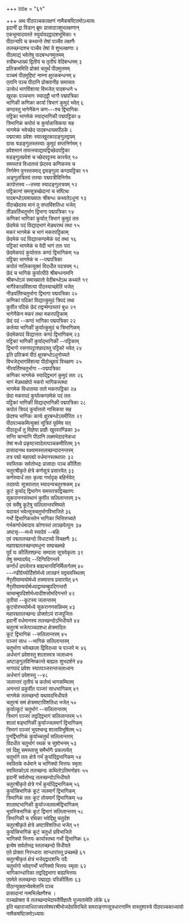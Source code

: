 +++
title = "६१"

+++
अथ पीठपञ्चकलक्षणं नामैकषष्टितमोऽध्यायः  
इदानीं द्रा विडान् ब्रूमः प्रासादाञ्शुभलक्षणान्  
एकभूम्यादयस्ते स्युर्यावद्द्वादशभूमिकाः १  
पीठान्यपि च कथ्यन्ते तेषां पञ्चैव लक्षणैः  
तलच्छन्दाश्च पञ्चैव तेषां ये शुभलक्षणाः २  
पीठमाद्यं भवेत्तेषु पादबन्धनमुत्तमम्  
स्त्रीबन्धाख्यं द्वितीयं च तृतीयं वेदिबन्धनम् ३  
प्रतिक्रममिति प्रोक्तं चतुर्थं पीठमुत्तमम्  
पञ्चमं पीठमुद्दिष्टं नाम्ना क्षुरकबन्धनम् ४  
एतानि पञ्च पीठानि प्रोक्तानीह समासतः  
उत्सेधं भागविंशत्या विभजेत् पादबन्धने ५  
खुरकः पञ्चभागः स्याद्द्वौ भागौ पद्मपत्रिका  
भागिकी कणिका कार्या त्रिभागं कुमुदं भवेत् ६  
कण्ठस्तु भागेनैकेन कण---श्च द्विभागिकः  
पट्टिका भागमेकं स्याद्भागिकी पद्मपट्टिका ७  
त्रिभागिकं कपोतं च कुर्यान्नासिकया सह  
भागमेकं भवेच्छेद पादबन्धाख्यपीठके ८  
पद्मपत्र्याः प्रवेशः स्यात्खुरकादङ्गुलद्वयम्  
ग्रासः षडङ्गुलस्तस्याः कुमुदं सप्तनिर्गमम् ९  
प्रवेशमानं तावत्स्याद्यावद्विच्छेदपट्टिका  
षडङ्गुलप्रवेशं च च्छेदपट्टस्य कारयेत् १०  
समस्तत्रं विधातव्यं छेदस्य कणिकस्य च  
निर्गमेण पुनस्तस्माद् द्व्यङ्गुला कण्ठपट्टिका ११  
अङ्गुलत्रितयं तस्याः पद्मपत्रीविनिर्गमः  
कापोत्तस्य --तस्या स्यादङ्गुलत्रयम् १२  
पट्टिकानां समसूत्रच्छेदानां च संष्टिथः  
पादबन्धोऽयमाख्यातः श्रीबन्धः कथ्यतेऽधुना १३  
पीठच्छेदस्य मानं तु सप्तविंशतिधा भजेत्  
तीडवर्तिचतुर्भाग द्विभागा पद्मपत्रिका १४  
कणिकां भागिकां कुर्यात् त्रिभागं कुमुदं ततः  
छेदमेकं पदं विद्याद्भागं मेडथराथं तथा १५  
मकरं भागमेकं च भागं मकरपट्टिकाम्  
छेदमेकं पदं विद्यात्कण्ठमेकं पदं तथा १६  
पट्टिकां भागमेकं च वेदी भागं ततः परा  
छेदमेकपदं कुर्यात्ततः कण्ठं द्विभागिकम् १७  
पट्टिका भागमेकं च --पद्मपत्रिका  
कपोतं नालिकायुक्तं विदधीत पदत्रयम् १८  
छेदं च भागिकं कुर्यात्पीठे श्रीबन्धनामनि  
श्रीबन्धोऽयं समाख्यातो वेदीबन्धोऽथ कथ्यते १९  
भागैरेकान्नविंशत्या पीठस्याच्छोतिं भजेत्  
नीडवर्तिश्चतुर्भागा द्विभागा पद्मपत्रिका २०  
कणिकां पदिकां विद्यात्कुमुदं त्रिपदं तथा  
कुर्वीत पदिकं छेदं तद्वन्मेण्ठस्तरं बुधः २१  
भागेनैकेन मकरं तथा मकरपट्टिकाम्  
छेदं पदं --कण्ठं भागिका पद्मपत्रिका २२  
कर्तव्या भागिकीं कुर्यात्कुमुदं च त्रिभागिकम्  
छेदमेकपदं विद्यात्ततः कण्ठं द्विभागिकम् २३  
पट्टिकां भागिकीं कुर्याद्भागिकीं --पट्टिकाम्  
द्विभागो रसनापट्टाश्छादस्तु पट्टिको भवेत् २४  
इति प्रतिक्रमं पीठं क्षुरबन्धोऽधुनोच्यते  
विभजेद्भागविंशत्या पीठोच्छ्रायं विचक्षणः २५  
नीरवर्तिश्चतुर्भागा --पद्मपत्रिका  
कणिका भागमेकं स्याद्द्विभागं कुमुदं ततः २६  
भागं मेडथाक्षेपो मकरो भागिकस्तथा  
भागमेकं विधातव्या ततो मकरपट्टिका २७  
छेदा मकरपदं कुर्यात्कण्ठमेकं पदं ततः  
पट्टिकां भागिकीं विद्याद्भागिकी पद्मपत्रिका २८  
कपोतं त्रिपदं कुर्यात्ततो नासिकया सह  
छेदश्च भागिकः कार्यः क्षुरबन्धोऽयमीरितः २९  
पीठपञ्चकमित्युक्तं सूत्रितं पूर्वमेव यत्  
पीठादूर्ध्वं तु विज्ञेया प्राज्ञैः खुरवरण्डिका ३०  
सन्ति चान्यानि पीठानि लक्ष्मभेदादनेकधा  
तेषां मध्ये प्रकृष्टत्वादेतत्पञ्चकमीरितम् ३१  
प्रासादानथ वक्ष्यामस्तलच्छन्दादनन्तरम्  
तत्र पद्मो महापद्मो वर्धमानस्तथापरः ३२  
स्वस्तिकः सर्वतोभद्रः प्रासादाः पञ्च कीर्तिताः  
चतुरश्रीकृते क्षेत्रे कर्णसूत्रं प्रसारयेत् ३३  
कर्णस्यार्धं ततः कृत्वा गर्भादृक् बहिर्नयेत्  
तदग्रयोः सूत्रपातात् स्यादन्यचतुरश्रकम् ३४  
कूटं कुर्याद् द्विभागेन समस्तत्राद्विचक्षाणः  
सूकराननसंस्थानं कुर्वीत सलिलान्तरम् ३५  
एवं सर्वेषु कूटेषु सलिलान्तरमिष्यते  
यदायतं भवेत्सूत्रचतुर्भागविभाजिते ३६  
गर्भो द्विभागिकस्तेन भागिका भित्तिरुच्यते  
गर्भकर्णार्धमादाय कोणास्तं लाञ्छयेत्पुनः ३७  
अष्टसृ---मध्ये स्यादेवं --बहिः  
एवं पद्मतलच्छन्दो विधाटव्यो विचक्षणैः ३८  
महापद्मतलच्छन्दमधुना सम्प्रचक्ष्महे  
पूर्वं यः कीर्तितश्छन्दः सम्पाता सूत्रयेकृताः ३९  
तेषु सम्पादयेद् --दिग्विदिगन्तरे  
कर्णार्धं दापयेत्तत्र बाह्यभागविनिर्मितार्गतम् ४०  
\---ण्डीग्रेय्योर्दिशोर्मध्ये लाञ्छनं यद्व्यवस्थितम्  
नैरृतीयाम्ययोर्मध्ये तस्मात्तत्र प्रसारयेत् ४१  
नैरृतीयाम्ययोर्मध्याद्वाय्वम्बुपदिगन्तरौ  
चाय्वम्बुपदिशोर्मध्यादीशसोमदिगन्तरे ४२  
तृतीयां --कूटस्य जलान्तरम्  
कूटयोरुभयोर्मध्ये सूकराननसन्निभम् ४३  
महापद्मतलच्छन्दः प्रोक्तोऽयं राजपूजितः  
इदानीं वर्धमानस्य तलच्छन्दोऽभिधीयते ४४  
चतुरश्रं भजेत्पञ्चदशधा क्षेत्रमादितः  
कूटं द्विभागिकं --सलिलान्तरम् ४५  
पञ्जरं साध --भागिकं सलिलान्तरम्  
चतुर्भागा भवेच्छाला द्विविदध्या च पञ्जरे मः ४६  
अर्धभागं प्रवेशस्तु शालास्वत्र जलाध्वनः  
अष्टाङ्गुलविनिष्क्रान्ते बाह्यतः शुभदर्शने ४७  
भागपादं प्रवेशः स्यात्पञ्जरान्तजलाध्वनः  
अर्धभागं प्रवेशस्तु --४८  
जलान्तरं तृतीयं च कर्तव्यं भागसम्मितम्  
अनन्तरं प्रकुर्वीत पञ्जरं साधभागिकम् ४९  
भागमेकं तलच्छन्दो यथावदभिधीयते  
चतुरश्रं समं क्षेत्रमष्टाविंशतिधा भजेत् ५०  
कुर्यात्कूटं चतुर्भागं --सलिलान्तरम्  
त्रिभागं पञ्जरं तद्वद्द्विभागं सलिलान्तरम् ५१  
शालां षड्भागिकीं कुर्याज्जलमार्गं द्विभागिकम्  
त्रिभागं पञ्जरं भूयश्चन्द्र शालाविभूषितम् ५२  
पुनर्द्विभागिकं कुर्याच्चतुर्थं सलिलान्तरम्  
विदधीत चतुर्भागं रथकं च सुशोभनम् ५३  
एवं दिक्षु समस्तासु समैर्भागैः प्रकल्पयेत्  
चतुर्भागे ततः क्षेत्रे गर्भं कुर्याद्द्विभागिकम् ५४  
स्वस्तिके वर्धमाने च भागिक्यो भित्तयः स्मृताः  
स्वस्तिकोऽयं तलच्छन्दः कथितोऽतिमनोहरः ५५  
इदानीं सर्वतोभद्र तलच्छन्दोऽभिधीयते  
चतुरश्रीकृते क्षेत्रे गर्भं कुर्याद्द्विभागिकम् ५६  
कुर्यात्त्रिभागिकं कूटं जलमार्गं द्विभागिकम्  
त्रिभागिकं ततः कूटं तोयमार्गं द्विभागिकम् ५७  
शालाष्टभागिकी कुर्याज्जलवर्त्मद्विभागिकम्  
भूयस्त्रिभागिकं कूटं द्विभागं सलिलान्तरम् ५८  
त्रिभागिकी च रथिका भवेद्दिक्षु चतुर्दश  
चतुरश्रीकृते क्षेत्रे अष्टाविंशतिधा भजेत् ५९  
कुर्यात्त्रिभागिकं कूटं चतुर्धा प्रविभाजिते  
भागिक्यो भित्तयः कार्यास्तथा गर्भो द्विभागिकः ६०  
इत्येष सर्वतोभद्र स्तलच्छन्दो विधीयते  
एते प्रोक्ता निरन्धाराः सान्धारांस्तु प्रचक्ष्महे ६१  
चतुरश्रीकृतं क्षेत्रं भजेद्द्वादशभिः पदैः  
चतुर्भागो भवेद्गर्भो भागिक्यो भित्तयः स्मृताः ६२  
भागिकान्धारिका तद्वद्द्विभागा बाह्यभित्तयः  
एवमेते तलच्छन्दाः पद्माद्याः परिकीर्तिताः ६३  
पीठान्युक्तान्येवमेतानि पञ्च  
प्रासादानां नामभिर्लक्षणैश्च ।  
पञ्चप्रोक्ता ये तलच्छन्दभेदास्तैर्विज्ञातैः पूज्यतामेति लोके ६४  
इति महाराजाधिराजपरमेश्वरश्रीभोजदेवविरचिते समराङ्गणसूत्रधारनाम्नि
वास्तुशास्त्रे पीठपञ्चकाध्यायो नामैकषष्टितमोऽध्यायः  
   
